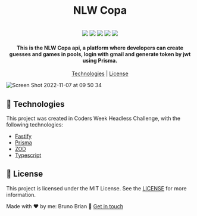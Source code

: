 <h1 align="center">
    NLW Copa
</h1>

<p align="center">
  <br>
  <img src="https://img.shields.io/github/languages/top/brunoBrian/nlw-copa-api">
  <img src="https://img.shields.io/github/issues/brunoBrian/nlw-copa-api">
  <img src="https://img.shields.io/github/forks/brunoBrian/nlw-copa-api">
  <img src="https://img.shields.io/github/stars/brunoBrian/nlw-copa-api">
  <img src="https://img.shields.io/github/license/brunoBrian/nlw-copa-api">
</p>

<h4 align="center">
  This is the NLW Copa api, a platform where developers can create guesses and games in pools, login with gmail and generate token by jwt using Prisma. 
</h4>

<p align="center">
  <a href="#rocket-technologies">Technologies</a> | <a href="#memo-license">License</a>
</p>

![Screen Shot 2022-11-07 at 09 50 34](https://user-images.githubusercontent.com/20588822/200314736-0902a6f2-a7f3-4ba2-9036-a6e2ca2b91e5.png)

## :rocket: Technologies

This project was created in Coders Week Headless Challenge, with the following technologies:

- [Fastify](https://www.fastify.io/)
- [Prisma](https://www.prisma.io/)
- [ZOD](https://zod.dev/)
- [Typescript](https://www.typescriptlang.org/)

## :memo: License

This project is licensed under the MIT License. See the [LICENSE](https://opensource.org/licenses/MIT) for more information.

Made with ♥ by me: Bruno Brian :wave: [Get in touch](https://www.linkedin.com/in/bruno-brian-sousa-a76011116/)
